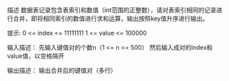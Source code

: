 描述
数据表记录包含表索引和数值（int范围的正整数），请对表索引相同的记录进行合并，即将相同索引的数值进行求和运算，输出按照key值升序进行输出。


提示:
0 <= index <= 11111111
1 <= value <= 100000

输入描述：
先输入键值对的个数n（1 <= n <= 500）
然后输入成对的index和value值，以空格隔开

输出描述：
输出合并后的键值对（多行）